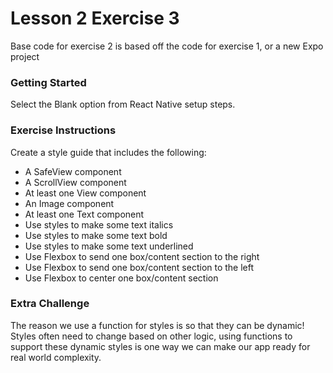 
# Lesson 2 Exercise 3

Base code for exercise 2 is based off the code for exercise 1, or a new Expo project

### Getting Started
Select the Blank option from React Native setup steps.

### Exercise Instructions
Create a style guide that includes the following:
- A SafeView component
- A ScrollView component
- At least one View component
- An Image component
- At least one Text component
- Use styles to make some text italics
- Use styles to make some text bold
- Use styles to make some text underlined
- Use Flexbox to send one box/content section to the right
- Use Flexbox to send one box/content section to the left
- Use Flexbox to center one box/content section

### Extra Challenge
The reason we use a function for styles is so that they can be dynamic! Styles often need to change based on other logic, using functions to support these dynamic styles is one way we can make our app ready for real world complexity.